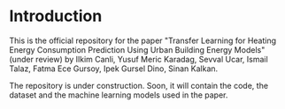 # Introduction

This is the official repository for the paper "Transfer Learning for Heating Energy Consumption Prediction Using Urban Building Energy Models" (under review) by Ilkim Canli, Yusuf Meric Karadag, Sevval Ucar, Ismail Talaz, Fatma Ece Gursoy, Ipek Gursel Dino, Sinan Kalkan.

The repository is under construction. Soon, it will contain the code, the dataset and the machine learning models used in the paper. 
